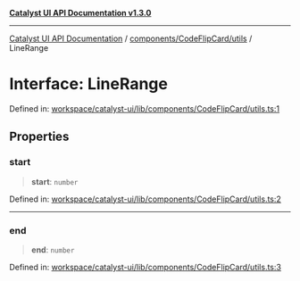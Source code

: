 [**Catalyst UI API Documentation v1.3.0**](../../../../README.md)

---

[Catalyst UI API Documentation](../../../../README.md) / [components/CodeFlipCard/utils](../README.md) / LineRange

# Interface: LineRange

Defined in: [workspace/catalyst-ui/lib/components/CodeFlipCard/utils.ts:1](https://github.com/TheBranchDriftCatalyst/catalyst-ui/blob/main/lib/components/CodeFlipCard/utils.ts#L1)

## Properties

### start

> **start**: `number`

Defined in: [workspace/catalyst-ui/lib/components/CodeFlipCard/utils.ts:2](https://github.com/TheBranchDriftCatalyst/catalyst-ui/blob/main/lib/components/CodeFlipCard/utils.ts#L2)

---

### end

> **end**: `number`

Defined in: [workspace/catalyst-ui/lib/components/CodeFlipCard/utils.ts:3](https://github.com/TheBranchDriftCatalyst/catalyst-ui/blob/main/lib/components/CodeFlipCard/utils.ts#L3)
